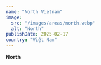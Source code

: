 ```yaml
---
name: "North Vietnam"
image:
  src: "/images/areas/north.webp"
  alt: "North"
publishDate: 2025-02-17
country: "Việt Nam"
---
```


**North** 
